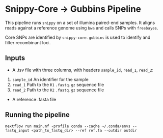 # Snippy-Core -> Gubbins Pipeline

This pipeline runs `snippy` on a set of illumina paired-end samples.
It aligns reads against a reference genome using `bwa` and calls SNPs with `freebayes`.

Core SNPs are identified by `snippy-core`. `gubbins` is used to identify and filter recombinant loci.

## Inputs

- A .tsv file with three columns, with headers `sample_id`, `read_1`, `read_2`:

1. `sample_id` An identifier for the sample
2. `read_1` Path to the `R1` `.fastq.gz` sequence file
3. `read_2` Path to the `R2` `.fastq.gz` sequence file

- A reference .fasta file

## Running the pipeline

```
nextflow run main.nf -profile conda --cache ~/.conda/envs --fastq_input <path_to_fastq_dir> --ref ref.fa --outdir outdir
```



